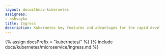 ```yaml
---
layout: docwithnav-kubernetes
assignees:
- ashvayka
title: Ingress
description: Kubernetes key features and advantages for the rapid development of IoT projects and applications.
---
```


{% assign docsPrefix = "kubernetes/" %}
{% include docs/kubernetes/microservice/ingress.md %}

